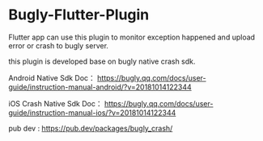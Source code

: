 # Bugly-Flutter-Plugin

Flutter app can use this plugin to monitor exception happened and upload error or crash to bugly server.

this plugin is developed base on bugly native crash sdk.

Android Native Sdk Doc： https://bugly.qq.com/docs/user-guide/instruction-manual-android/?v=20181014122344

iOS Crash Native Sdk Doc： https://bugly.qq.com/docs/user-guide/instruction-manual-ios/?v=20181014122344

pub dev : https://pub.dev/packages/bugly_crash/

